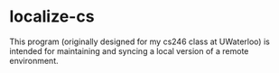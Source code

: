 # localize-cs
This program (originally designed for my cs246 class at UWaterloo) is intended for maintaining and syncing a local version of a remote environment.
